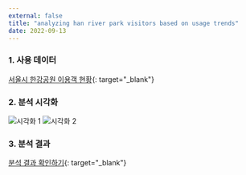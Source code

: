 ```yaml
---
external: false
title: "analyzing han river park visitors based on usage trends"
date: 2022-09-13
---
```


### 1. 사용 데이터

[서울시 한강공원 이용객 현황](https://data.seoul.go.kr/dataList/OA-12039/F/1/datasetView.do;jsessionid=409F48E86BDA535E4236629A15E84CF5.new_portal-svr-11){: target="_blank"}

### 2. 분석 시각화

![시각화 1](https://github.com/WoojinJeonkr/WoojinJeonkr.github.io/blob/main/assets/images/post/%EB%85%84%EB%8F%84%EB%B3%84-%EA%B0%81-%ED%95%9C%EA%B0%95%EA%B3%B5%EC%9B%90-%EC%9D%B4%EC%9A%A9%EC%9E%90-%ED%95%A9%EA%B3%84.png?raw=true)
![시각화 2](https://github.com/WoojinJeonkr/WoojinJeonkr.github.io/blob/main/assets/images/post/%EC%8B%9C%EC%84%A4%EB%B3%84-%EA%B0%81-%ED%95%9C%EA%B0%95%EA%B3%B5%EC%9B%90-%EC%9D%B4%EC%9A%A9%EC%9E%90-%ED%98%84%ED%99%A9.png?raw=true)

### 3. 분석 결과

[분석 결과 확인하기](https://nbviewer.org/github/WoojinJeonkr/WoojinJeonkr.github.io/blob/main/assets/images/pdf/hanriver.pdf){: target="_blank"}
